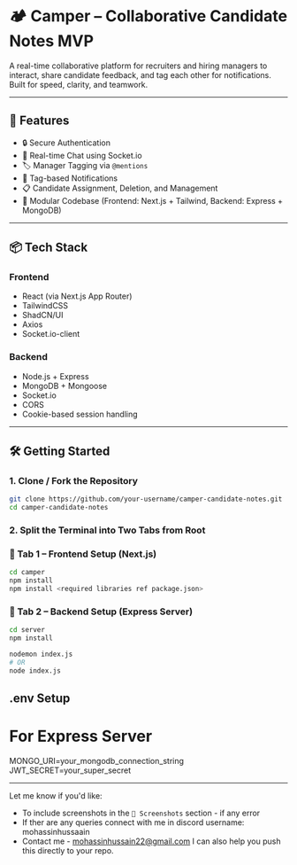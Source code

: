 # 🏕️ Camper – Collaborative Candidate Notes MVP

A real-time collaborative platform for recruiters and hiring managers to interact, share candidate feedback, and tag each other for notifications. Built for speed, clarity, and teamwork.

---

## 🚀 Features

- 🔒 Secure Authentication
- 💬 Real-time Chat using Socket.io
- 🏷️ Manager Tagging via `@mentions`
- 🔔 Tag-based Notifications
- 📋 Candidate Assignment, Deletion, and Management
- 🧩 Modular Codebase (Frontend: Next.js + Tailwind, Backend: Express + MongoDB)

---

## 📦 Tech Stack

### Frontend

- React (via Next.js App Router)
- TailwindCSS
- ShadCN/UI
- Axios
- Socket.io-client

### Backend

- Node.js + Express
- MongoDB + Mongoose
- Socket.io
- CORS
- Cookie-based session handling

---

## 🛠️ Getting Started

### 1. Clone / Fork the Repository

```bash
git clone https://github.com/your-username/camper-candidate-notes.git
cd camper-candidate-notes

```
### 2️. Split the Terminal into Two Tabs from Root

### 📂 Tab 1 – Frontend Setup (Next.js)

```bash
cd camper
npm install
npm install <required libraries ref package.json>
```
### 📂 Tab 2 – Backend Setup (Express Server)
```bash
cd server
npm install

nodemon index.js
# OR
node index.js
```
## .env Setup
# For Express Server
MONGO_URI=your_mongodb_connection_string
JWT_SECRET=your_super_secret



---

Let me know if you'd like:

- To include screenshots in the `📸 Screenshots` section - if any error
- If ther are any queries connect with me in discord username: mohassinhussaain
- Contact me - mohassinhussain22@gmail.com
I can also help you push this directly to your repo.

